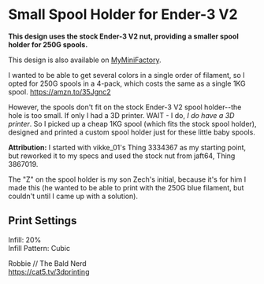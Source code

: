 # Small Spool Holder for Ender-3 V2

**This design uses the stock Ender-3 V2 nut, providing a smaller spool holder for 250G spools.**

This design is also available on [MyMiniFactory](https://www.myminifactory.com/object/3d-print-139585).

I wanted to be able to get several colors in a single order of filament, so I opted for 250G spools in a 4-pack, which costs the same as a single 1KG spool. https://amzn.to/35Jgnc2

However, the spools don't fit on the stock Ender-3 V2 spool holder--the hole is too small. If only I had a 3D printer. WAIT - I do, *I do have a 3D printer*. So I picked up a cheap 1KG spool (which fits the stock spool holder), designed and printed a custom spool holder just for these little baby spools.

**Attribution:** I started with vikke_01's Thing 3334367 as my starting point, but reworked it to my specs and used the stock nut from jaft64, Thing 3867019.

The "Z" on the spool holder is my son Zech's initial, because it's for him I made this (he wanted to be able to print with the 250G blue filament, but couldn't until I came up with a solution).

## Print Settings

Infill: 20%\
Infill Pattern: Cubic

Robbie // The Bald Nerd\
https://cat5.tv/3dprinting
